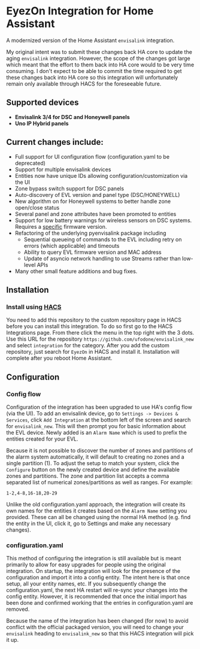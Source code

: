 # EyezOn Integration for Home Assistant

A modernized version of the Home Assistant `envisalink` integration.

My original intent was to submit these changes back HA core to update the aging `envisalink` integration. However, the scope of the changes got large which meant that the effort to them back into HA core would to be very time consuming. I don't expect to be able to commit the time required to get these changes back into HA core so this integration will unfortunately remain only available through HACS for the foreseeable future.

## Supported devices

- **Envisalink 3/4 for DSC and Honeywell panels**
- **Uno IP Hybrid panels**

## Current changes include:

- Full support for UI configuration flow (configuration.yaml to be deprecated)
- Support for multiple envisalink devices
- Entities now have unique IDs allowing configuration/customization via the UI
- Zone bypass switch support for DSC panels
- Auto-discovery of EVL version and panel type (DSC/HONEYWELL)
- New algorithm on for Honeywell systems to better handle zone open/close status
- Several panel and zone attributes have been promoted to entities
- Support for low battery warnings for wireless sensors on DSC systems. Requires a [specific](https://github.com/ufodone/envisalink_new/issues/63#issuecomment-1888344880) firmware version.
- Refactoring of the underlying pyenvisalink package including
  - Sequential queueing of commands to the EVL including retry on errors (which applicable) and timeouts
  - Ability to query EVL firmware version and MAC address
  - Update of asyncio network handling to use Streams rather than low-level APIs
- Many other small feature additions and bug fixes.

## Installation

### Install using [HACS](https://hacs.xyz/docs/setup/prerequisites)

You need to add this repository to the custom repository page in HACS before you can install this integration.
To do so first go to the HACS Integrations page. From there click the menu in the top right with the 3 dots.
Use this URL for the repository `https://github.com/ufodone/envisalink_new` and select `integration` for the category. After you add the custom repository, just search for `EyezOn` in HACS and install it. Installation will complete after you reboot Home Assistant.

## Configuration

### Config flow

Configuration of the integration has been upgraded to use HA's config flow (via the UI). To add an envisalink device, go to `Settings -> Devices & Services`, click `Add Integration` at the bottom left of the screen and search for `envisalink_new`. This will then prompt you for basic information about the EVL device. Newly added is an `Alarm Name` which is used to prefix the entities created for your EVL.

Because it is not possible to discover the number of zones and partitions of the alarm system automatically, it will default to creating no zones and a single partition (1). To adjust the setup to match your system, click the `Configure` button on the newly created device and define the available zones and partitions. The zone and partition list accepts a comma separated list of numerical zones/partitions as well as ranges. For example:

```
1-2,4-8,16-18,20-29
```

Unlike the old configuration.yaml approach, the integration will create its own names for the entities it creates based on the `Alarm Name` setting you provided. These can all be changed using the normal HA method (e.g. find the entity in the UI, click it, go to Settings and make any necessary changes).

### configuration.yaml

This method of configuring the integration is still available but is meant primarily to allow for easy upgrades for people using the original integration. On startup, the integration will look for the presence of the configuration and import it into a config entity. The intent here is that once setup, all your entity names, etc. If you subsequently change the configuration.yaml, the next HA restart will re-sync your changes into the config entity. However, it is recommended that once the initial import has been done and confirmed working that the entries in configuration.yaml are removed.

Because the name of the integration has been changed (for now) to avoid conflict with the official packaged version, you will need to change your `envisalink` heading to `envisalink_new` so that this HACS integration will pick it up.
